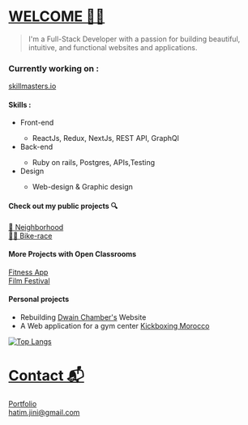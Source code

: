 # [WELCOME 👨‍💻](https://devhl.dev)
> I'm a Full-Stack Developer with a passion for building beautiful, intuitive, and functional websites and applications.

### Currently working on : 
  [skillmasters.io]([https://skillmsters.io])

####  Skills :
<ul>
  <li>Front-end</li>
  <ul>
    <li>ReactJs, Redux, NextJs, REST API, GraphQl</li>
  </ul>
  <li>Back-end</li>
  <ul>
    <li>Ruby on rails, Postgres, APIs,Testing</li>
  </ul>
   <li> Design </li>
  <ul>
    <li>Web-design & Graphic design </li>
  </ul>
</ul>

#### Check out my public projects 🔍
 [🌆 Neighborhood](https://github.com/Timjini/aid-frontend) <br/>
 [🚴‍♂️ Bike-race](https://github.com/Timjini/bikerace)
 
 #### More Projects with Open Classrooms
 [Fitness App](https://github.com/Timjini/fitness-app) <br/>
 [Film Festival](https://github.com/Timjini/film-festival)

#### Personal projects 
<ul>
  <li>Rebuilding <a href="https://chambersforsport.com" target="_blank">Dwain Chamber's</a> Website</li>
  <li>A Web application for a gym center <a href="https://www.coachissam.com" target="_blank">Kickboxing Morocco</a></li>
</ul>

[![Top Langs](https://github-readme-stats.vercel.app/api/top-langs/?username=Timjini)](https://github.com/Timjini)

# [Contact 📬](https://devhl.dev)
[Portfolio](https://devhl.dev) <br/>
hatim.jini@gmail.com

